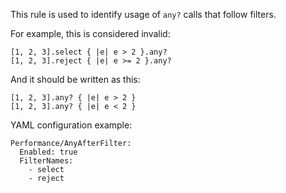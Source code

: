 This rule is used to identify usage of `any?` calls that follow filters.

For example, this is considered invalid:

```
[1, 2, 3].select { |e| e > 2 }.any?
[1, 2, 3].reject { |e| e >= 2 }.any?
```

And it should be written as this:

```
[1, 2, 3].any? { |e| e > 2 }
[1, 2, 3].any? { |e| e < 2 }
```

YAML configuration example:

```
Performance/AnyAfterFilter:
  Enabled: true
  FilterNames:
    - select
    - reject
```
